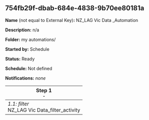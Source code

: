 ## 754fb29f-dbab-684e-4838-9b70ee80181a

**Name** (not equal to External Key)**:** NZ_LAG Vic Data
_Automation

**Description:** n/a

**Folder:** my automations/

**Started by:** Schedule

**Status:** Ready

**Schedule:** Not defined

**Notifications:** _none_


| Step 1<br>_<small>-</small>_ |
| --- |
| _1.1: filter_<br>NZ_LAG Vic Data_filter_activity |
